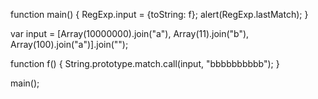
function main() {
  RegExp.input = {toString: f};
  alert(RegExp.lastMatch);
}

var input = [Array(10000000).join("a"), Array(11).join("b"), Array(100).join("a")].join("");

function f() {
  String.prototype.match.call(input, "bbbbbbbbbb");
}

main();

